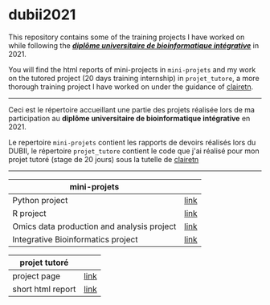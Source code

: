 # dubii2021

This repository contains some of the training projects I have worked on while following the **[_diplôme universitaire de bioinformatique intégrative_](https://odf.u-paris.fr/fr/offre-de-formation/diplome-d-universite-du-diu-1/sciences-technologies-sante-STS/du-bioinformatique-integrative-dubii-DUSBIIN_118.html)** in 2021.

You will find the html reports of mini-projects in `mini-projets` and my work on the tutored project (20 days training internship) in `projet_tutore`, a more thorough training project I have worked on under the guidance of [clairetn](https://github.com/clairetn).

_________


Ceci est le répertoire accueillant une partie des projets réalisée lors de ma participation au **diplôme universitaire de bioinformatique intégrative** en 2021.

Le repertoire `mini-projets` contient les rapports de devoirs réalisés lors du DUBII, le répertoire `projet_tutore` contient le code que j'ai réalisé pour mon projet tutoré (stage de 20 jours) sous la tutelle de [clairetn](https://github.com/clairetn)

_________


| mini-projets |   |
| ----------- | ----------- |
| Python project | [link](https://jarriged.github.io/dubii2021/mini-projets/python_project_djarrige.html) |
| R project | [link](https://jarriged.github.io/dubii2021/mini-projets/R_project_djarrige.html) |
| Omics data production and analysis project | [link](https://jarriged.github.io/dubii2021/mini-projets/omics_data_analysis_project_djarrige.html) |
| Integrative Bioinformatics project | [link](https://jarriged.github.io/dubii2021/mini-projets/integrative_bioinformatics_project_djarrige.html) |


| projet tutoré |  |
| ----------- | ----------- |
| project page | [link](https://jarriged.github.io/dubii2021/projet_tutore) |
| short html report | [link](https://jarriged.github.io/dubii2021/projet_tutore/rhythmic_analyses)|

